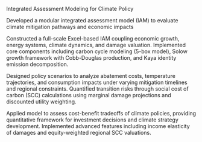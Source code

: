 Integrated Assessment Modeling for Climate Policy


Developed a modular integrated assessment model (IAM) to evaluate climate mitigation pathways and economic impacts

Constructed a full-scale Excel-based IAM coupling economic growth, energy systems, climate dynamics, and damage valuation. Implemented core components including carbon cycle modeling (5-box model), Solow growth framework with Cobb-Douglas production, and Kaya identity emission decomposition.

Designed policy scenarios to analyze abatement costs, temperature trajectories, and consumption impacts under varying mitigation timelines and regional constraints. Quantified transition risks through social cost of carbon (SCC) calculations using marginal damage projections and discounted utility weighting.

Applied model to assess cost-benefit tradeoffs of climate policies, providing quantitative framework for investment decisions and climate strategy development. Implemented advanced features including income elasticity of damages and equity-weighted regional SCC valuations.
